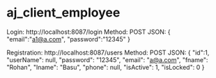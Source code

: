 # aj_client_employee

Login:
http://localhost:8087/login
Method: POST
JSON: 
{
"email":"a1@a.com",
"password":"12345"
}

Registration:
http://localhost:8087/users
Method: POST
JSON: 
{
  "id":1,
  "userName": null,
  "password": "12345",
  "email": "a@a.com",
  "fname": "Rohan",
  "lname": "Basu",
  "phone": null,
  "isActive": 1,
  "isLocked": 0
}
